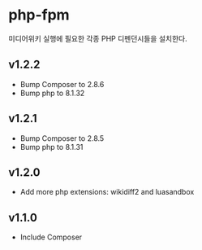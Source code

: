 # php-fpm

미디어위키 실행에 필요한 각종 PHP 디펜던시들을 설치한다.

## v1.2.2

- Bump Composer to 2.8.6
- Bump php to 8.1.32

## v1.2.1

- Bump Composer to 2.8.5
- Bump php to 8.1.31

## v1.2.0

- Add more php extensions: wikidiff2 and luasandbox

## v1.1.0

- Include Composer
